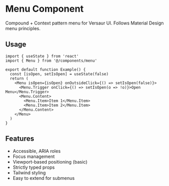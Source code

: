# Menu Component

Compound + Context pattern menu for Versaur UI. Follows Material Design menu principles.

## Usage

```tsx
import { useState } from 'react'
import { Menu } from '@/components/menu'

export default function Example() {
  const [isOpen, setIsOpen] = useState(false)
  return (
    <Menu isOpen={isOpen} onOutsideClick={() => setIsOpen(false)}>
      <Menu.Trigger onClick={() => setIsOpen(o => !o)}>Open Menu</Menu.Trigger>
      <Menu.Content>
        <Menu.Item>Item 1</Menu.Item>
        <Menu.Item>Item 2</Menu.Item>
      </Menu.Content>
    </Menu>
  )
}
```

## Features

- Accessible, ARIA roles
- Focus management
- Viewport-based positioning (basic)
- Strictly typed props
- Tailwind styling
- Easy to extend for submenus
